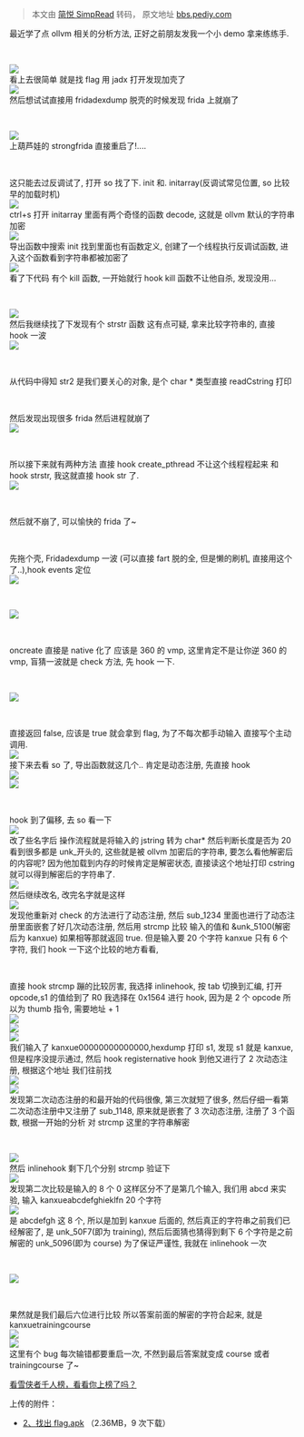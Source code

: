> 本文由 [简悦 SimpRead](http://ksria.com/simpread/) 转码， 原文地址 [bbs.pediy.com](https://bbs.pediy.com/thread-266144.htm)

最近学了点 ollvm 相关的分析方法, 正好之前朋友发我一个小 demo 拿来练练手.

 

![](https://bbs.pediy.com/upload/attach/202102/917350_JKXK2ECGQ5PZ42E.png)  
看上去很简单 就是找 flag 用 jadx 打开发现加壳了  
![](https://bbs.pediy.com/upload/attach/202102/917350_F9F34SX9M2GMSBJ.png)  
然后想试试直接用 fridadexdump 脱壳的时候发现 frida 上就崩了

 

![](https://bbs.pediy.com/upload/attach/202102/917350_3PJTKGTTDXMXXV7.png)  
上葫芦娃的 strongfrida 直接重启了!....

 

这只能去过反调试了, 打开 so 找了下. init 和. initarray(反调试常见位置, so 比较早的加载时机)  
![](https://bbs.pediy.com/upload/attach/202102/917350_86NF4KDBMVM6N62.png)  
ctrl+s 打开 initarray 里面有两个奇怪的函数 decode, 这就是 ollvm 默认的字符串加密  
![](https://bbs.pediy.com/upload/attach/202102/917350_64VF34UW32X5BEU.png)  
导出函数中搜索 init 找到里面也有函数定义, 创建了一个线程执行反调试函数, 进入这个函数看到字符串都被加密了  
![](https://bbs.pediy.com/upload/attach/202102/917350_EYN3U5RJQE4P2QS.png)  
看了下代码 有个 kill 函数, 一开始就行 hook kill 函数不让他自杀, 发现没用...

 

![](https://bbs.pediy.com/upload/attach/202102/917350_E4PB2XWZX33H6ZQ.png)  
然后我继续找了下发现有个 strstr 函数 这有点可疑, 拿来比较字符串的, 直接 hook 一波  
![](https://bbs.pediy.com/upload/attach/202102/917350_2PAZW372W3HHZRW.png)

 

从代码中得知 str2 是我们要关心的对象, 是个 char * 类型直接 readCstring 打印

 

然后发现出现很多 frida 然后进程就崩了  
![](https://bbs.pediy.com/upload/attach/202102/917350_B4MWHASQUEQ5JFV.png)

 

所以接下来就有两种方法 直接 hook create_pthread 不让这个线程程起来 和 hook strstr, 我这就直接 hook str 了.  
![](https://bbs.pediy.com/upload/attach/202102/917350_9V6B5FJXMSVFJS2.png)

 

然后就不崩了, 可以愉快的 frida 了~

 

先拖个壳, Fridadexdump 一波 (可以直接 fart 脱的全, 但是懒的刷机, 直接用这个了..),hook events 定位  
![](https://bbs.pediy.com/upload/attach/202102/917350_XBJ38BJMC9WDHDR.png)

 

![](https://bbs.pediy.com/upload/attach/202102/917350_VE4Q5X3VJQM3AUW.png)

 

oncreate 直接是 native 化了 应该是 360 的 vmp, 这里肯定不是让你逆 360 的 vmp, 盲猜一波就是 check 方法, 先 hook 一下.

 

![](https://bbs.pediy.com/upload/attach/202102/917350_N2SAYRUFCY58D6E.png)

 

直接返回 false, 应该是 true 就会拿到 flag, 为了不每次都手动输入 直接写个主动调用.  
![](https://bbs.pediy.com/upload/attach/202102/917350_7SN7VA3Q8TB6H32.png)  
接下来去看 so 了, 导出函数就这几个.. 肯定是动态注册, 先直接 hook  
![](https://bbs.pediy.com/upload/attach/202102/917350_TCMNVQ7PUGK23UT.png)  
![](https://bbs.pediy.com/upload/attach/202102/917350_NJ42ETYQ9A9AQHA.png)

 

hook 到了偏移, 去 so 看一下  
![](https://bbs.pediy.com/upload/attach/202102/917350_AHVK9Q9BWKAC574.png)  
改了些名字后 操作流程就是将输入的 jstring 转为 char* 然后判断长度是否为 20 看到很多都是 unk_开头的, 这些就是被 ollvm 加密后的字符串, 要怎么看他解密后的内容呢? 因为他加载到内存的时候肯定是解密状态, 直接读这个地址打印 cstring 就可以得到解密后的字符串了.  
![](https://bbs.pediy.com/upload/attach/202102/917350_PEW28HP5YYK6JPE.png)  
然后继续改名, 改完名字就是这样  
![](https://bbs.pediy.com/upload/attach/202102/917350_KWB846HS6XA7KT5.png)  
发现他重新对 check 的方法进行了动态注册, 然后 sub_1234 里面也进行了动态注册里面嵌套了好几次动态注册, 然后用 strcmp 比较 输入的值和 &unk_5100(解密后为 kanxue) 如果相等那就返回 true. 但是输入要 20 个字符 kanxue 只有 6 个字符, 我们 hook 一下这个比较的地方看看,

 

直接 hook strcmp 蹦的比较厉害, 我选择 inlinehook, 按 tab 切换到汇编, 打开 opcode,s1 的值给到了 R0 我选择在 0x1564 进行 hook, 因为是 2 个 opcode 所以为 thumb 指令, 需要地址 + 1  
![](https://bbs.pediy.com/upload/attach/202102/917350_AKBQU7RTAU2YE9J.png)  
![](https://bbs.pediy.com/upload/attach/202102/917350_X3SWPZBQJ3NUPMQ.png)  
![](https://bbs.pediy.com/upload/attach/202102/917350_YF7ZF8STZNJ53FY.png)  
我们输入了 kanxue00000000000000,hexdump 打印 s1, 发现 s1 就是 kanxue, 但是程序没提示通过, 然后 hook registernative hook 到他又进行了 2 次动态注册, 根据这个地址 我们往前找  
![](https://bbs.pediy.com/upload/attach/202102/917350_KJMEQP6C8H2RX6R.png)  
![](https://bbs.pediy.com/upload/attach/202102/917350_BUT4UUN46AQYFXA.png)  
发现第二次动态注册的和最开始的代码很像, 第三次就短了很多, 然后仔细一看第二次动态注册中又注册了 sub_1148, 原来就是嵌套了 3 次动态注册, 注册了 3 个函数, 根据一开始的分析 对 strcmp 这里的字符串解密

 

![](https://bbs.pediy.com/upload/attach/202102/917350_ZXY4ZXBPJSSSKSK.png)  
然后 inlinehook 剩下几个分别 strcmp 验证下  
![](https://bbs.pediy.com/upload/attach/202102/917350_Y7XRK5YZM863GR3.png)  
发现第二次比较是输入的 8 个 0 这样区分不了是第几个输入, 我们用 abcd 来实验, 输入 kanxueabcdefghieklfn 20 个字符  
![](https://bbs.pediy.com/upload/attach/202102/917350_DRZD5HQ8YRPRX5J.png)  
是 abcdefgh 这 8 个, 所以是加到 kanxue 后面的, 然后真正的字符串之前我们已经解密了, 是 unk_50F7(即为 training), 然后后面猜也猜得到剩下 6 个字符是之前解密的 unk_5096(即为 course) 为了保证严谨性, 我就在 inlinehook 一次

 

![](https://bbs.pediy.com/upload/attach/202102/917350_YANAZZ95DNMKEFE.png)

 

果然就是我们最后六位进行比较 所以答案前面的解密的字符合起来, 就是 kanxuetrainingcourse  
![](https://bbs.pediy.com/upload/attach/202102/917350_Q3ADZCFE6XYUNAT.png)  
![](https://bbs.pediy.com/upload/attach/202102/917350_RFY4TP6QAZRCHAD.png)  
这里有个 bug 每次输错都要重启一次, 不然到最后答案就变成 course 或者 trainingcourse 了~

[看雪侠者千人榜，看看你上榜了吗？](https://www.kanxue.com/rank-2.htm)

上传的附件：

*   [2、找出 flag.apk](javascript:void(0)) （2.36MB，9 次下载）